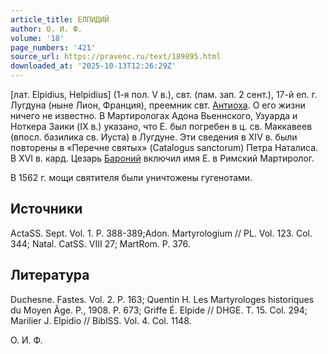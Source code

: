 ```yaml
---
article_title: ЕЛПИДИЙ
author: О. И. Ф.
volume: '18'
page_numbers: '421'
source_url: https://pravenc.ru/text/189895.html
downloaded_at: '2025-10-13T12:26:29Z'
---
```


[лат. Elpidius, Helpidius] (1-я пол. V в.), свт. (пам. зап. 2 сент.), 17-й еп. г. Лугдуна (ныне Лион, Франция), преемник свт. [Антиоха](https://pravenc.ru/text/Антиоха.html). О его жизни ничего не известно. В Мартирологах Адона Вьеннского, Узуарда и Ноткера Заики (IX в.) указано, что Е. был погребен в ц. св. Маккавеев (впосл. базилика св. Иуста) в Лугдуне. Эти сведения в XIV в. были повторены в «Перечне святых» (Catalogus sanctorum) Петра Наталиса. В XVI в. кард. Цезарь [Бароний](https://pravenc.ru/text/БАРОНИЙ.html) включил имя Е. в Римский Мартиролог.

В 1562 г. мощи святителя были уничтожены гугенотами.

## Источники

ActaSS. Sept. Vol. 1. P. 388-389;Adon. Martyrologium // PL. Vol. 123. Col. 344; Natal. CatSS. VIII 27; MartRom. P. 376.

## Литература

Duchesne. Fastes. Vol. 2. P. 163; Quentin H. Les Martyrologes historiques du Moyen Âge. P., 1908. P. 673; Griffe É. Elpide // DHGE. Т. 15. Col. 294; Marilier J. Elpidio // BiblSS. Vol. 4. Col. 1148.

О. И. Ф.
